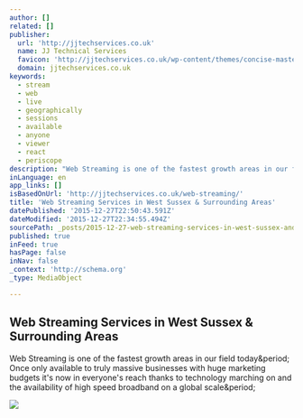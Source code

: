 ```yaml
---
author: []
related: []
publisher:
  url: 'http://jjtechservices.co.uk'
  name: JJ Technical Services
  favicon: 'http://jjtechservices.co.uk/wp-content/themes/concise-master/images/favicon.ico'
  domain: jjtechservices.co.uk
keywords:
  - stream
  - web
  - live
  - geographically
  - sessions
  - available
  - anyone
  - viewer
  - react
  - periscope
description: "Web Streaming is one of the fastest growth areas in our field today. Once only available to truly massive businesses with huge marketing budgets it's now in everyone's reach thanks to technology marching on and the availability of high speed broadband on a global scale."
inLanguage: en
app_links: []
isBasedOnUrl: 'http://jjtechservices.co.uk/web-streaming/'
title: 'Web Streaming Services in West Sussex & Surrounding Areas'
datePublished: '2015-12-27T22:50:43.591Z'
dateModified: '2015-12-27T22:34:55.494Z'
sourcePath: _posts/2015-12-27-web-streaming-services-in-west-sussex-and-surrounding-areas.md
published: true
inFeed: true
hasPage: false
inNav: false
_context: 'http://schema.org'
_type: MediaObject

---
```

<article style=""><h1>Web Streaming Services in West Sussex &amp; Surrounding Areas</h1><p>Web Streaming is one of the fastest growth areas in our field today&amp;period; Once only available to truly massive businesses with huge marketing budgets it's now in everyone's reach thanks to technology marching on and the availability of high speed broadband on a global scale&amp;period;</p><img src="http://www.jjtechservices.co.uk/jjts-logo.png" /></article>